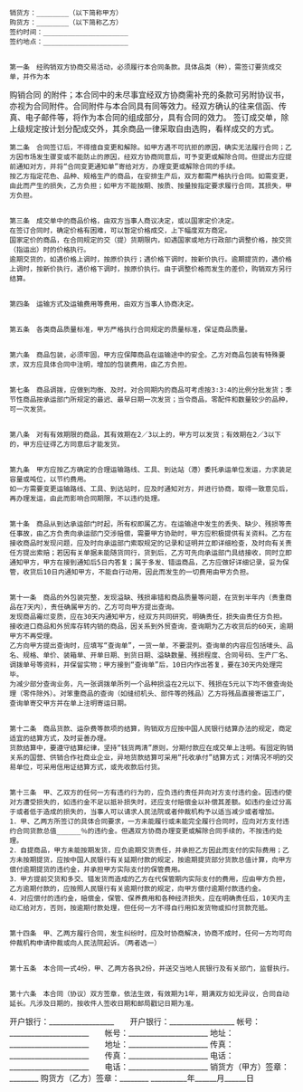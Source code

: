 
 


    销货方：________（以下简称甲方）
    购货方：________（以下简称乙方）
    签约时间：_____________________
    签约地点：_____________________


    第一条　经购销双方协商交易活动，必须履行本合同条款。具体品类（种），需签订要货成交单，并作为本
购销合同
的附件；本合同中的未尽事宜经双方协商需补充的条款可另附协议书，亦视为合同附件。合同附件与本合同具有同等效力。经双方确认的往来信函、传真、电子邮件等，将作为本合同的组成部分，具有合同的效力。
    签订成交单，除上级规定按计划分配成交外，其余商品一律采取自由选购，看样成交的方式。


    第二条　合同签订后，不得擅自变更和解除。如甲方遇不可抗拒的原因，确实无法履行合同；乙方因市场发生骤变或不能防止的原因，经双方协商同意后，可予变更或解除合同。但提出方应提前通知对方，并将“合同变更通知单”寄给对方，办理变更或解除合同的手续。
    按乙方指定花色、品种、规格生产的商品，在安排生产后，双方都需严格执行合同。如需变更，由此而产生的损失，乙方负担；如甲方不能按期、按质、按量按指定要求履行合同，其损失，甲方负担。


    第三条　成交单中的商品价格，由双方当事人商议决定，或以国家定价决定。
    在签订合同时，确定价格有困难，可以暂定价格成交，上下幅度双方商定。
    国家定价的商品，在合同规定的交（提）货期限内，如遇国家或地方行政部门调整价格，按交货（指运出）时的价格执行。
    逾期交货的，如遇价格上调时，按原价执行；遇价格下调时，按新价执行。逾期提货的，遇价格上调时，按新价执行，遇价格下调时，按原价执行。由于调整价格而发生的差价，购销双方另行结算。


    第四条　运输方式及运输费用等费用，由双方当事人协商决定。


    第五条　各类商品质量标准，甲方严格执行合同规定的质量标准，保证商品质量。


    第六条　商品包装，必须牢固，甲方应保障商品在运输途中的安全。乙方对商品包装有特殊要求，双方应具体合同中注明，增加的包装费用，由乙方负担。


    第七条　商品调拨，应做到均衡、及时。对合同期内的商品可考虑按3∶3∶4的比例分批发货；季节性商品按承运部门所规定的最迟、最早日期一次发货；当令商品，零配件和数量较少的品种，可一次发货。


    第八条　对有有效期限的商品，其有效期在2／3以上的，甲方可以发货；有效期在2／3以下的，甲方应征得乙方同意后才能发货。


    第九条　甲方应按乙方确定的合理运输路线、工具、到达站（港）委托承运单位发运，力求装足容量或吨位，以节约费用。
    如一方需要变更运输路线、工具、到达站时，应及时通知对方，并进行协商，取得一致意见后，再办理发运，由此而影响合同期限，不以违约处理。


    第十条　商品从到达承运部门时起，所有权即属乙方。在运输途中发生的丢失、缺少、残损等责任事故，由乙方负责向承运部门交涉赔偿，需要甲方协助时，甲方应积极提供有关资料。乙方在接收商品时发现问题，应及时向承运部门索取规定的记录和证明并立即详细检查，及时向有关责任方提出索赔；若因有关单据未能随货同行，货到后，乙方可先向承运部门具结接收，同时立即通知甲方，甲方在接到通知后5日内答复；属于多发、错运商品，乙方应做好详细记录，妥为保管，收货后10日内通知甲方，不能自行动用，因此而发生的一切费用由甲方负担。


    第十一条　商品的外包装完整，发现溢缺、残损串错和商品质量等问题，在货到半年内（贵重商品在7天内），责任确属甲方的，乙方可向甲方提出查询。
    发现商品霉烂变质，应在30天内通知甲方，经双方共同研究，明确责任，损失由责任方负担。
    接收进口商品和外贸库存转内销的商品，因关系到外贸查询，查询期为乙方收货后的60天，逾期甲方不再受理。
    乙方向甲方提出查询时，应填写“查询单”，一货一单，不要混列。查询单的内容应包括唛头、品名、规格、单价、装箱单、开单日期、到货日期、溢缺数量、残损程度、合同号码、生产厂名、调拨单号等资料，并保留实物；甲方接到“查询单”后，10日内作出答复，要在30天内处理完毕。
    为减少部分查询业务，凡一张调拨单所列一个品种损溢在2元以下、残损在5元以下均不做查询处理（零件除外）。对笨重商品的查询（如缝纫机头、部件等的残品）乙方将残品直接寄运工厂，查询单寄交甲方并在单上注明寄运日期。


    第十二条　商品货款、运杂费等款项的结算，购销双方应按中国人民银行结算办法的规定，商定适宜的结算方式，及时妥善办理。
    货款结算中，要遵守结算纪律，坚持“钱货两清”原则，分期付款应在成交单上注明。有固定购销关系的国营、供销合作社商业企业，异地货款结算可采用“托收承付”结算方式；对情况不明的交易单位，可采用信用证结算方式，或先收款后付货。


    第十三条　甲、乙双方的任何一方有违约行为的，应负违约责任并向对方支付违约金。因违约使对方遭受损失的，如违约金不足以抵补损失时，还应支付赔偿金以补偿其差额。如违约金过分高于或者低于造成的损失的，当事人可以请求人民法院或者仲裁机构予以适当减少或者增加。
    1．甲、乙两方所签订的具体合同要求，一方未能履行或未能完全履行合同时，应向对方支付违约合同货款总值______％的违约金。但遇双方协商办理变更或解除合同手续的，不按违约处理。
    2．自提商品，甲方未能按期发货，应负逾期交货责任，并承担乙方因此而支付的实际费用；乙方未按期提货，应按中国人民银行有关延期付款的规定，按逾期提货部分货款总值计算，向甲方偿付逾期提货的违约金，并承担甲方实际支付的保管费用。
    3．甲方提前交货和多交、错发货而造成的乙方在代保管期内实际支付的费用，应由甲方负担，乙方逾期付款的，应按照人民银行有关逾期付款的规定，向甲方偿付逾期付款违约金。
    4．对应偿付的违约金，赔偿金，保管、保养费用和各种经济损失，应在明确责任后，10天内主动汇给对方，否则，按逾期付款处理，但任何一方不得自行用扣发货物或扣付货款充抵。


    第十四条　甲、乙两方履行合同，发生纠纷时，应及时协商解决，协商不成时，任何一方均可向仲裁机构申请仲裁或向人民法院起诉。（两者选一）


    第十五条　本合同一式4份，甲、乙两方各执2份，并送交当地人民银行及有关部门，监督执行。


    第十六条　本合同（协议）双方签章，依法生效，有效期为1年，期满双方如无异议，合同自动延长。凡涉及日期的，按收件人签收日期和邮局戳记日期为准。


 


开户银行：__________________　　开户银行：__________________
帐号：______________________　　帐号：______________________
地址：______________________　　地址：______________________
传真：______________________　　传真：______________________
电话：______________________　　电话：______________________
销货方（甲方）签章：________    购货方（乙方）签章：________
__________年______月______日                                
 


 

 
 
 
 
 
  


  
 

  


  


  
 
 
 
 

